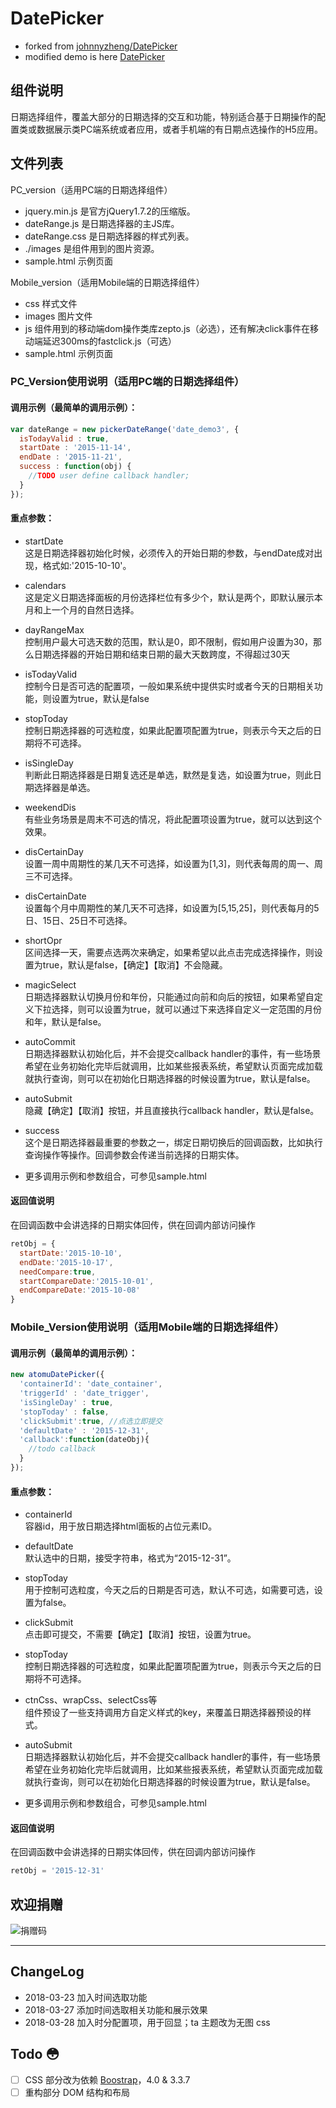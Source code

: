 # DatePicker
- forked from [johnnyzheng/DatePicker](https://github.com/johnnyzheng/DatePicker)    
- modified demo is here [DatePicker](https://hdwills.github.io/DatePicker/)

## 组件说明
日期选择组件，覆盖大部分的日期选择的交互和功能，特别适合基于日期操作的配置类或数据展示类PC端系统或者应用，或者手机端的有日期点选操作的H5应用。

## 文件列表
PC_version（适用PC端的日期选择组件）
+ jquery.min.js 是官方jQuery1.7.2的压缩版。
+ dateRange.js 是日期选择器的主JS库。
+ dateRange.css 是日期选择器的样式列表。
+ ./images 是组件用到的图片资源。
+ sample.html 示例页面

Mobile_version（适用Mobile端的日期选择组件）
+ css 样式文件
+ images 图片文件
+ js 组件用到的移动端dom操作类库zepto.js（必选），还有解决click事件在移动端延迟300ms的fastclick.js（可选）
+ sample.html 示例页面

### PC_Version使用说明（适用PC端的日期选择组件）
#### 调用示例（最简单的调用示例）：

```javascript
var dateRange = new pickerDateRange('date_demo3', {
  isTodayValid : true,
  startDate : '2015-11-14',
  endDate : '2015-11-21',
  success : function(obj) {
    //TODO user define callback handler;
  }
});
```

#### 重点参数：

- startDate    
这是日期选择器初始化时候，必须传入的开始日期的参数，与endDate成对出现，格式如:'2015-10-10'。

- calendars    
这是定义日期选择面板的月份选择栏位有多少个，默认是两个，即默认展示本月和上一个月的自然日选择。

- dayRangeMax    
控制用户最大可选天数的范围，默认是0，即不限制，假如用户设置为30，那么日期选择器的开始日期和结束日期的最大天数跨度，不得超过30天

- isTodayValid    
控制今日是否可选的配置项，一般如果系统中提供实时或者今天的日期相关功能，则设置为true，默认是false

- stopToday    
控制日期选择器的可选粒度，如果此配置项配置为true，则表示今天之后的日期将不可选择。

- isSingleDay    
判断此日期选择器是日期复选还是单选，默然是复选，如设置为true，则此日期选择器是单选。

- weekendDis    
有些业务场景是周末不可选的情况，将此配置项设置为true，就可以达到这个效果。

- disCertainDay    
设置一周中周期性的某几天不可选择，如设置为[1,3]，则代表每周的周一、周三不可选择。

- disCertainDate    
设置每个月中周期性的某几天不可选择，如设置为[5,15,25]，则代表每月的5日、15日、25日不可选择。

- shortOpr    
区间选择一天，需要点选两次来确定，如果希望以此点击完成选择操作，则设置为true，默认是false，【确定】【取消】不会隐藏。

- magicSelect    
日期选择器默认切换月份和年份，只能通过向前和向后的按钮，如果希望自定义下拉选择，则可以设置为true，就可以通过下来选择自定义一定范围的月份和年，默认是false。

- autoCommit    
日期选择器默认初始化后，并不会提交callback handler的事件，有一些场景希望在业务初始化完毕后就调用，比如某些报表系统，希望默认页面完成加载就执行查询，则可以在初始化日期选择器的时候设置为true，默认是false。

- autoSubmit    
隐藏【确定】【取消】按钮，并且直接执行callback handler，默认是false。

- success    
这个是日期选择器最重要的参数之一，绑定日期切换后的回调函数，比如执行查询操作等操作。回调参数会传递当前选择的日期实体。

- 更多调用示例和参数组合，可参见sample.html

#### 返回值说明

在回调函数中会讲选择的日期实体回传，供在回调内部访问操作

```javascript
retObj = {
  startDate:'2015-10-10',
  endDate:'2015-10-17',
  needCompare:true,
  startCompareDate:'2015-10-01',
  endCompareDate:'2015-10-08'
}
```

### Mobile_Version使用说明（适用Mobile端的日期选择组件）
#### 调用示例（最简单的调用示例）：

```javascript
new atomuDatePicker({
  'containerId': 'date_container',
  'triggerId' : 'date_trigger',
  'isSingleDay' : true,
  'stopToday' : false,
  'clickSubmit':true, //点选立即提交
  'defaultDate' : '2015-12-31',
  'callback':function(dateObj){
    //todo callback
  }
});
```

#### 重点参数：
- containerId    
容器id，用于放日期选择html面板的占位元素ID。

- defaultDate    
默认选中的日期，接受字符串，格式为“2015-12-31”。

- stopToday    
用于控制可选粒度，今天之后的日期是否可选，默认不可选，如需要可选，设置为false。

- clickSubmit    
点击即可提交，不需要【确定】【取消】按钮，设置为true。

- stopToday    
控制日期选择器的可选粒度，如果此配置项配置为true，则表示今天之后的日期将不可选择。

- ctnCss、wrapCss、selectCss等    
组件预设了一些支持调用方自定义样式的key，来覆盖日期选择器预设的样式。

- autoSubmit    
日期选择器默认初始化后，并不会提交callback handler的事件，有一些场景希望在业务初始化完毕后就调用，比如某些报表系统，希望默认页面完成加载就执行查询，则可以在初始化日期选择器的时候设置为true，默认是false。

- 更多调用示例和参数组合，可参见sample.html

#### 返回值说明
在回调函数中会讲选择的日期实体回传，供在回调内部访问操作

```javascript
retObj = '2015-12-31'
```

## 欢迎捐赠
<img src="http://imgcache.xg.qq.com/weight/wx4johnny.jpg" alt="捐赠码"/>

--------------------

## ChangeLog
- 2018-03-23 加入时间选取功能
- 2018-03-27 添加时间选取相关功能和展示效果
- 2018-03-28 加入时分配置项，用于回显；ta 主题改为无图 css

## Todo :flushed:
- [ ] CSS 部分改为依赖 [Boostrap](https://getbootstrap.com/)，4.0 & 3.3.7
- [ ] 重构部分 DOM 结构和布局

